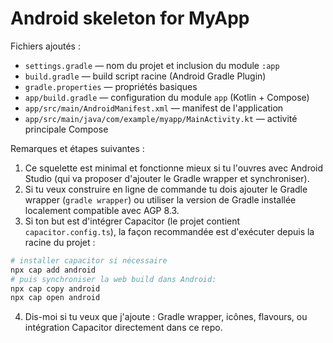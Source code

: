 # Android skeleton for MyApp

Fichiers ajoutés :

- `settings.gradle` — nom du projet et inclusion du module `:app`
- `build.gradle` — build script racine (Android Gradle Plugin)
- `gradle.properties` — propriétés basiques
- `app/build.gradle` — configuration du module `app` (Kotlin + Compose)
- `app/src/main/AndroidManifest.xml` — manifest de l'application
- `app/src/main/java/com/example/myapp/MainActivity.kt` — activité principale Compose

Remarques et étapes suivantes :

1. Ce squelette est minimal et fonctionne mieux si tu l'ouvres avec Android Studio (qui va proposer d'ajouter le Gradle wrapper et synchroniser).
2. Si tu veux construire en ligne de commande tu dois ajouter le Gradle wrapper (`gradle wrapper`) ou utiliser la version de Gradle installée localement compatible avec AGP 8.3.
3. Si ton but est d'intégrer Capacitor (le projet contient `capacitor.config.ts`), la façon recommandée est d'exécuter depuis la racine du projet :

```bash
# installer capacitor si nécessaire
npx cap add android
# puis synchroniser la web build dans Android:
npx cap copy android
npx cap open android
```

4. Dis-moi si tu veux que j'ajoute : Gradle wrapper, icônes, flavours, ou intégration Capacitor directement dans ce repo.
